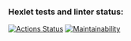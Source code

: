 ### Hexlet tests and linter status:
[![Actions Status](https://github.com/vladshal/frontend-project-46/workflows/hexlet-check/badge.svg)](https://github.com/vladshal/frontend-project-46/actions)
[![Maintainability](https://api.codeclimate.com/v1/badges/56d62601621fe01479f5/maintainability)](https://codeclimate.com/github/vladshal/frontend-project-46/maintainability)
